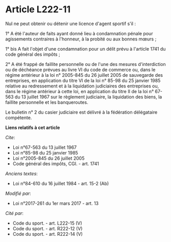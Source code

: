 # Article L222-11

Nul ne peut obtenir ou détenir une licence d'agent sportif s'il :

1° A été l'auteur de faits ayant donné lieu à condamnation pénale pour agissements contraires à l'honneur, à la probité ou
aux bonnes mœurs ;

1° bis A fait l'objet d'une condamnation pour un délit prévu à l'article 1741 du code général des impôts ; 

2° A été frappé de faillite personnelle ou de l'une des mesures d'interdiction ou de déchéance prévues au livre VI du code de
commerce ou, dans le régime antérieur à la loi n° 2005-845 du 26 juillet 2005 de sauvegarde des entreprises, en application
du titre VI de la loi n° 85-98 du 25 janvier 1985 relative au redressement et à la liquidation judiciaires des entreprises
ou, dans le régime antérieur à cette loi, en application du titre II de la loi n° 67-563 du 13 juillet 1967 sur le règlement
judiciaire, la liquidation des biens, la faillite personnelle et les banqueroutes.

Le bulletin n° 2 du casier judiciaire est délivré à la fédération délégataire compétente.

**Liens relatifs à cet article**

_Cite_:

  - Loi n°67-563 du 13 juillet 1967
  - Loi n°85-98 du 25 janvier 1985
  - Loi n°2005-845 du 26 juillet 2005
  - Code général des impôts, CGI. - art. 1741

_Anciens textes_:

  - Loi n°84-610 du 16 juillet 1984 - art. 15-2 (Ab)

_Modifié par_:

  - Loi n°2017-261 du 1er mars 2017 - art. 13

_Cité par_:

  - Code du sport. - art. L222-15 (V)
  - Code du sport. - art. R222-12 (V)
  - Code du sport. - art. R222-14 (V)
